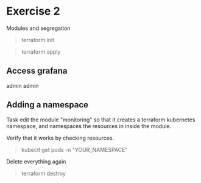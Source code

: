 # Exercise 2

Modules and segregation

> terraform init

> terraform apply

## Access grafana
admin admin

## Adding a namespace

Task edit the module "monitoring" so that it creates a terraform kubernetes namespace,
and namespaces the resources in inside the module.

Verify that it works by checking resources.

> kubectl get pods -n "YOUR_NAMESPACE"


Delete everything again

> terraform destroy